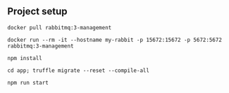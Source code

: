 ## Project setup
````
docker pull rabbitmq:3-management
````


````
docker run --rm -it --hostname my-rabbit -p 15672:15672 -p 5672:5672 rabbitmq:3-management

````


````
npm install
````
````
cd app; truffle migrate --reset --compile-all
````

````
npm run start
````